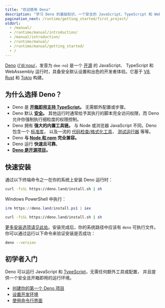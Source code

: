 ```yaml
---
title: "欢迎使用 Deno"
description: "学习 Deno 的基础知识，一个安全的 JavaScript、TypeScript 和 WebAssembly 运行时。"
pagination_next: /runtime/getting_started/first_project/
oldUrl:
  - /manual/
  - /runtime/manual/introduction/
  - /manual/introduction/
  - /runtime/manual/
  - /runtime/manual/getting_started/
  - /
---
```


[Deno](https://deno.com)
([/ˈdiːnoʊ/](https://ipa-reader.com/?text=%CB%88di%CB%90no%CA%8A)，发音为
`dee-no`) 是一个
[开源](https://github.com/denoland/deno/blob/main/LICENSE.md) 的 JavaScript、
TypeScript 和 WebAssembly 运行时，具备安全默认设置和出色的开发者体验。它基于 [V8](https://v8.dev/),
[Rust](https://www.rust-lang.org/) 和 [Tokio](https://tokio.rs/) 构建。

## 为什么选择 Deno？

- Deno 是
  **[开箱即用支持 TypeScript](/runtime/fundamentals/typescript/)。** 无需额外配置或步骤。
- Deno 默认 **[安全](/runtime/fundamentals/security/)。** 其他运行时通常给予其执行的脚本完全访问权限，而 Deno 允许你强制执行细粒度的权限控制。
- Deno 拥有 **强大的内置工具链。** 与 Node 或浏览器 JavaScript 不同，Deno 包含一个 [标准库](/runtime/fundamentals/standard_library/)，
  以及一流的
  [代码检查/格式化工具](/runtime/fundamentals/linting_and_formatting/)，
  [测试运行器](/runtime/fundamentals/testing/) 等等。
- Deno **与 [Node 和 npm](/runtime/fundamentals/node/) 完全兼容。**
- Deno 运行 **快速且可靠**。
- **[Deno 是开源项目](https://github.com/denoland/deno)。**

## 快速安装

通过以下终端命令之一在你的系统上安装 Deno 运行时：

<deno-tabs group-id="operating-systems">
<deno-tab value="mac" label="macOS" default>

```sh
curl -fsSL https://deno.land/install.sh | sh
```

</deno-tab>
<deno-tab value="windows" label="Windows">

Windows PowerShell 中执行：

```powershell
irm https://deno.land/install.ps1 | iex
```

</deno-tab>
<deno-tab value="linux" label="Linux">

```sh
curl -fsSL https://deno.land/install.sh | sh
```

</deno-tab>
</deno-tabs>

[更多安装选项请见此处](/runtime/getting_started/installation/)。安装完成后，你的系统路径中应该有 `deno` 可执行文件。你可以通过运行以下命令来验证安装是否成功：

```sh
deno --version
```

## 初学者入门

Deno 可以运行 JavaScript 和 [TypeScript](https://www.typescriptlang.org/)，无需任何额外工具或配置，
并且提供一个安全且开箱即用的运行环境。

- [创建你的第一个 Deno 项目](/runtime/getting_started/first_project/)
- [设置开发环境](/runtime/getting_started/setup_your_environment/)
- [使用命令行界面](/runtime/getting_started/command_line_interface)